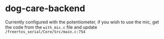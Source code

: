 # dog-care-backend

Currently configured with the potentiometer, if you wish to use the mic, get the code from the `with_mic.c` file and update `/freertos_serial/Core/Src/main.c:754`
